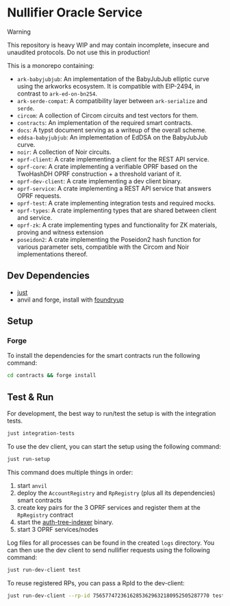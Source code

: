 # Nullifier Oracle Service

> [!WARNING]
> This repository is heavy WIP and may contain incomplete, insecure and unaudited protocols. Do not use this in production!

This is a monorepo containing:

* `ark-babyjubjub`: An implementation of the BabyJubJub elliptic curve using the arkworks ecosystem. It is compatible with EIP-2494, in contrast to `ark-ed-on-bn254`.
* `ark-serde-compat`: A compatibility layer between `ark-serialize` and `serde`.
* `circom`: A collection of Circom circuits and test vectors for them.
* `contracts`: An implementation of the required smart contracts.
* `docs`: A typst document serving as a writeup of the overall scheme.
* `eddsa-babyjubjub`: An implementation of EdDSA on the BabyJubJub curve.
* `noir`: A collection of Noir circuits.
* `oprf-client`: A crate implementing a client for the REST API service.
* `oprf-core`: A crate implementing a verifiable OPRF based on the TwoHashDH OPRF construction + a threshold variant of it.
* `oprf-dev-client`: A crate implementing a dev client binary.
* `oprf-service`: A crate implementing a REST API service that answers OPRF requests.
* `oprf-test`: A crate implementing integration tests and required mocks.
* `oprf-types`: A crate implementing types that are shared between client and service.
* `oprf-zk`: A crate implementing types and functionality for ZK materials, proving and witness extension
* `poseidon2`: A crate implementing the Poseidon2 hash function for various parameter sets, compatible with the Circom and Noir implementations thereof.

## Dev Dependencies

* [just](https://github.com/casey/just?tab=readme-ov-file#installation)
* anvil and forge,  install with [foundryup](https://getfoundry.sh/introduction/installation/)

## Setup

### Forge

To install the dependencies for the smart contracts run the following command:

```bash
cd contracts && forge install
```

## Test & Run

For development, the best way to run/test the setup is with the integration tests.

```bash
just integration-tests
```

To use the dev client, you can start the setup using the following command:

```bash
just run-setup
```

This command does multiple things in order:

1. start `anvil`
2. deploy the `AccountRegistry` and `RpRegistry` (plus all its dependencies) smart contracts
3. create key pairs for the 3 OPRF services and register them at the `RpRegistry` contract
4. start the [auth-tree-indexer](./oprf-test/src/bin/auth-tree-indexer.rs) binary.
5. start 3 OPRF services/nodes

Log files for all processes can be found in the created `logs` directory.
You can then use the dev client to send nullifier requests using the following command:

```bash
just run-dev-client test
```

To reuse registered RPs, you can pass a RpId to the dev-client:

```bash
just run-dev-client --rp-id 75657747236162853629632180952505287770 test
```

